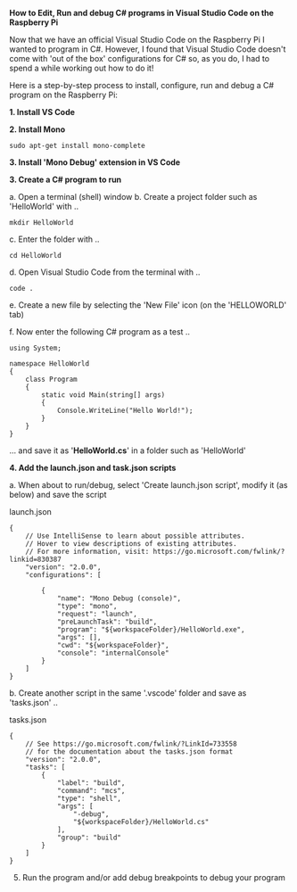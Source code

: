 **How to Edit, Run and debug C# programs in Visual Studio Code on the Raspberry Pi**

Now that we have an official Visual Studio Code on the Raspberry Pi I wanted to program in C#.
However, I found that Visual Studio Code doesn't come with 'out of the box' configurations for C# so, as you do, I had to spend a while working out how to do it!

Here is a step-by-step process to install, configure, run and debug a C# program on the Raspberry Pi:

**1. Install VS Code**


**2. Install Mono**

~~~
sudo apt-get install mono-complete
~~~

**3. Install 'Mono Debug' extension in VS Code**


**3. Create a C# program to run**

a. Open a terminal (shell) window
b. Create a project folder such as 'HelloWorld' with ..
~~~
mkdir HelloWorld
~~~
c. Enter the folder with ..
~~~
cd HelloWorld
~~~
d. Open Visual Studio Code from the terminal with ..
~~~
code .
~~~
e. Create a new file by selecting the 'New File' icon (on the 'HELLOWORLD' tab)

f. Now enter the following C# program as a test ..
~~~
using System;

namespace HelloWorld
{
    class Program
    {
        static void Main(string[] args)
        {
            Console.WriteLine("Hello World!");
        }
    }
}
~~~
... and save it as '**HelloWorld.cs**' in a folder such as 'HelloWorld'

**4. Add the launch.json and task.json scripts**

a. When about to run/debug, select 'Create launch.json script', modify it (as below) and save the script

launch.json
~~~
{
    // Use IntelliSense to learn about possible attributes.
    // Hover to view descriptions of existing attributes.
    // For more information, visit: https://go.microsoft.com/fwlink/?linkid=830387
    "version": "2.0.0",
    "configurations": [

        {
            "name": "Mono Debug (console)",
            "type": "mono",
            "request": "launch",
            "preLaunchTask": "build",
            "program": "${workspaceFolder}/HelloWorld.exe",
            "args": [],
            "cwd": "${workspaceFolder}",
            "console": "internalConsole"
        }
    ]
}
~~~

b. Create another script in the same '.vscode' folder and save as 'tasks.json' ..

tasks.json
~~~
{
    // See https://go.microsoft.com/fwlink/?LinkId=733558
    // for the documentation about the tasks.json format
    "version": "2.0.0",
    "tasks": [
        {
            "label": "build",
            "command": "mcs",
            "type": "shell",
            "args": [
                "-debug",
                "${workspaceFolder}/HelloWorld.cs"
            ],
            "group": "build"
        }
    ]
}
~~~

5. Run the program and/or add debug breakpoints to debug your program

